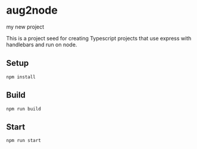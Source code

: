 # aug2node

my new project

This is a project seed for creating Typescript projects that use express with handlebars and run on node.

## Setup


`npm install`

## Build

`npm run build`


## Start

`npm run start`


